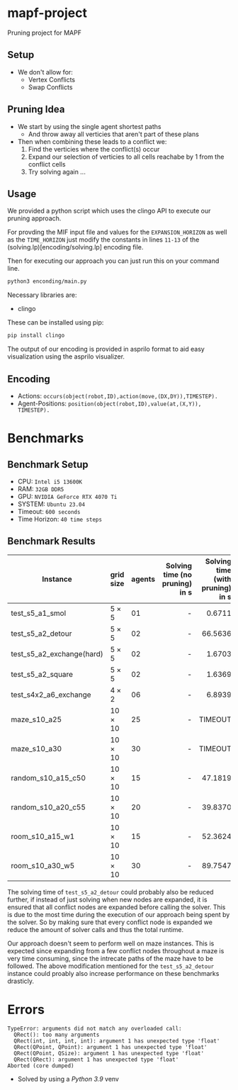 # mapf-project
Pruning project for MAPF

## Setup

+ We don't allow for:
	+ Vertex Conflicts
	+ Swap Conflicts

## Pruning Idea

+ We start by using the single agent shortest paths
	+ And throw away all verticies that aren't part of these plans
+ Then when combining these leads to a conflict we:
	1. Find the verticies where the conflict(s) occur
	2. Expand our selection of verticies to all cells reachabe by 1 from the conflict cells
	3. Try solving again ...

## Usage

We provided a python script which uses the clingo API to execute our pruning approach.

For provding the MIF input file and values for the `EXPANSION_HORIZON` as well as the `TIME_HORIZON` just modify the constants in lines `11-13` of the (solving.lp)[encoding/solving.lp] encoding file.

Then for executing our approach you can just run this on your command line.

```bash
python3 enconding/main.py
```

Necessary libraries are: 
+ clingo

These can be installed using pip:

```bash
pip install clingo
```

The output of our encoding is provided in asprilo format to aid easy visualization using the asprilo visualizer.

## Encoding

+ Actions: `occurs(object(robot,ID),action(move,(DX,DY)),TIMESTEP).`
+ Agent-Positions: `position(object(robot,ID),value(at,(X,Y)), TIMESTEP).`

# Benchmarks

## Benchmark Setup

+ CPU: `Intel i5 13600K`
+ RAM: `32GB DDR5`
+ GPU: `NVIDIA GeForce RTX 4070 Ti`
+ SYSTEM: `Ubuntu 23.04`
+ Timeout: `600 seconds`
+ Time Horizon: `40 time steps`


## Benchmark Results



| Instance                  | grid size | agents | Solving time (no pruning) in s | Solving time (with pruning) in s |
| ------------------------- | --------- | ------ | -------------------------: | ---------------------------: |
| test_s5_a1_smol           |$5\times5$| $01$       | -                      | $0.6711$                      |
| test_s5_a2_detour         |$5\times5$| $02$       | -                      | $66.5636$                        |
| test_s5_a2_exchange(hard) |$5\times5$| $02$       | -                      | $1.6703$                     |
| test_s5_a2_square         |$5\times5$| $02$       | -                      | $1.6369$                        |
| test_s4x2_a6_exchange     |$4\times2$| $06$       | -                      | $6.8939$                        |
| maze_s10_a25              |$10\times10$| $25$       | -                      | TIMEOUT                        |
| maze_s10_a30              |$10\times10$| $30$       | -                      | TIMEOUT                        |
| random_s10_a15_c50        |$10\times10$| $15$       | -                      | $47.1819$                        |
| random_s10_a20_c55        |$10\times10$| $20$       | -                      | $39.8370$                       |
| room_s10_a15_w1           |$10\times10$| $15$       | -                      | $52.3624$                        |
| room_s10_a30_w5           |$10\times10$| $30$       | -                      | $89.7547$                        |


The solving time of `test_s5_a2_detour` could probably also be reduced further, if instead of just solving when new nodes are expanded, it is ensured that all conflict nodes are expanded before calling the solver. This is due to the most time during the execution of our approach being spent by the solver. So by making sure that every conflict node is expanded we reduce the amount of solver calls and thus the total runtime. 

Our approach doesn't seem to perform well on maze instances. This is expected since expanding from a few conflict nodes throughout a maze is very time consuming, since the intrecate paths of the maze have to be followed. The above modification mentioned for the `test_s5_a2_detour` instance could proably also increase performance on these benchmarks drasticly.

# Errors

```
TypeError: arguments did not match any overloaded call:
  QRect(): too many arguments
  QRect(int, int, int, int): argument 1 has unexpected type 'float'
  QRect(QPoint, QPoint): argument 1 has unexpected type 'float'
  QRect(QPoint, QSize): argument 1 has unexpected type 'float'
  QRect(QRect): argument 1 has unexpected type 'float'
Aborted (core dumped)
```

+ Solved by using a *Python 3.9* venv
